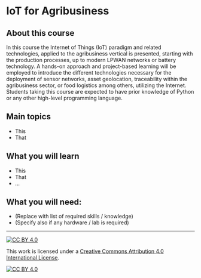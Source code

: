 # IoT for Agribusiness
## About this course
In this course the Internet of Things (IoT) paradigm and related technologies,
applied to the agribusiness vertical is presented, starting with the production
processes, up to modern LPWAN networks or battery technology. A hands-on
approach and project-based learning will be employed to introduce the different
technologies necessary for the deployment of sensor networks, asset
geolocation, traceability within the agribusiness sector, or food logistics among
others, utilizing the Internet.
Students taking this course are expected to have prior knowledge of Python or
any other high-level programming language. 

## Main topics
* This
* That

## What you will learn
* This
* That
* ...

## What you will need:
* (Replace with list of required skills / knowledge)
* (Specify also if any hardware / lab is required)


***
[![CC BY 4.0][cc-by-shield]][cc-by]

This work is licensed under a
[Creative Commons Attribution 4.0 International License][cc-by].

[![CC BY 4.0][cc-by-image]][cc-by]

[cc-by]: http://creativecommons.org/licenses/by/4.0/
[cc-by-image]: https://i.creativecommons.org/l/by/4.0/88x31.png
[cc-by-shield]: https://img.shields.io/badge/License-CC%20BY%204.0-lightgrey.svg
